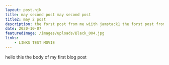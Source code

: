 ```yaml
---
layout: post.njk
title: may second post may second post
title2: may 2 post
description: the forst post from me wiith jamstack1 the forst post from me wiith jamstack1 the forst post from me wiith jamstack1 the forst post from me wiith jamstack1 the forst post from me wiith jamstack1 the forst post from me wiith jamstack1
date: 2020-10-07
featuredImage: /images/uploads/Black_004.jpg
links:
    - LINKS TEST MOVIE
---
```


hello this the body of my first blog post

